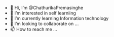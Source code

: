 - 👋 Hi, I’m @ChathurikaPremasinghe
- 👀 I’m interested in self learniing
- 🌱 I’m currently learning Information technology
- 💞️ I’m looking to collaborate on ...
- 📫 How to reach me ...

<!---
ChathurikaPremasinghe/ChathurikaPremasinghe is a ✨ special ✨ repository because its `README.md` (this file) appears on your GitHub profile.
You can click the Preview link to take a look at your changes.
--->
